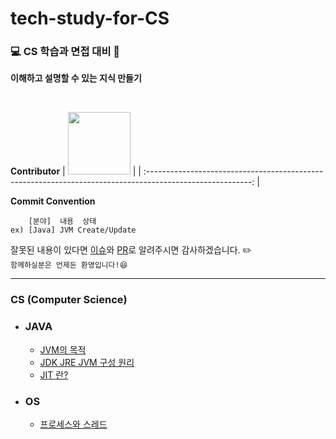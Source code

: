 # tech-study-for-CS

### 💻 CS 학습과 면접 대비 📖

**이해하고 설명할 수 있는 지식 만들기**

<br>

**Contributor**
| [<img src="https://avatars.githubusercontent.com/u/83931353?v=4" width="100">](https://github.com/Hugh-KR) | 
| :--------------------------------------------------------------------------------------------------------: | 

**Commit Convention**
```
    [분야]  내용  상태
ex) [Java] JVM Create/Update
```

잘못된 내용이 있다면 [이슈](https://github.com/Hugh-KR/tech-study-for-CS/issues)와 [PR](https://github.com/Hugh-KR/tech-study-for-CS/pulls)로 알려주시면 감사하겠습니다. ✏️  
`함께하실분은 언제든 환영입니다!😆`

---

### CS (Computer Science)

- ### JAVA
  
  - [JVM의 목적](Java/Java.%20JVM의%20목적.md)  
  - [JDK JRE JVM 구성 원리](Java/Java.%20JDK%20JRE%20JVM%20구성%20원리.md)  
  - [JIT 란?](Java/Java.%20JIT%20란%3F.md)

- ### OS
 
  - [프로세스와 스레드](OS/OS.%20프로세스와%20스레드.md)